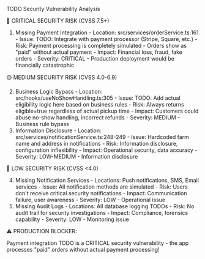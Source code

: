 TODO Security Vulnerability Analysis

  🔴 CRITICAL SECURITY RISK (CVSS 7.5+)

  1. Missing Payment Integration
    - Location: src/services/orderService.ts:161
    - Issue: TODO: Integrate with payment processor (Stripe, Square, 
  etc.)
    - Risk: Payment processing is completely simulated - Orders show
  as "paid" without actual payment
    - Impact: Financial loss, fraud, fake orders
    - Severity: CRITICAL - Production deployment would be financially
   catastrophic

  🟡 MEDIUM SECURITY RISK (CVSS 4.0-6.9)

  2. Business Logic Bypass
    - Location: src/hooks/useNoShowHandling.ts:305
    - Issue: TODO: Add actual eligibility logic here based on 
  business rules
    - Risk: Always returns eligible=true regardless of actual pickup
  time
    - Impact: Customers could abuse no-show handling, incorrect
  refunds
    - Severity: MEDIUM - Business rule bypass
  3. Information Disclosure
    - Location: src/services/notificationService.ts:248-249
    - Issue: Hardcoded farm name and address in notifications
    - Risk: Information disclosure, configuration inflexibility
    - Impact: Operational security, data accuracy
    - Severity: LOW-MEDIUM - Information disclosure

  🔵 LOW SECURITY RISK (CVSS <4.0)

  4. Missing Notification Services
    - Locations: Push notifications, SMS, Email services
    - Issue: All notification methods are simulated
    - Risk: Users don't receive critical security notifications
    - Impact: Communication failure, user awareness
    - Severity: LOW - Operational issue
  5. Missing Audit Logs
    - Locations: All database logging TODOs
    - Risk: No audit trail for security investigations
    - Impact: Compliance, forensics capability
    - Severity: LOW - Monitoring issue

  ⚠️ PRODUCTION BLOCKER:

  Payment integration TODO is a CRITICAL security vulnerability - the
   app processes "paid" orders without actual payment processing!